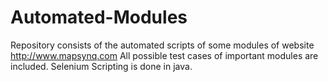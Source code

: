 # Automated-Modules
Repository consists of the automated scripts of some modules of website http://www.mapsynq.com
All possible test cases of important modules are included.
Selenium Scripting is done in java.
